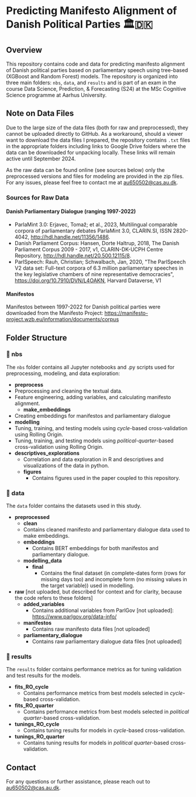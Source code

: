 # Predicting Manifesto Alignment of Danish Political Parties 🏛️🇩🇰

## Overview

This repository contains code and data for predicting manifesto alignment of Danish political parties based on parliamentary speech using tree-based (XGBoost and Random Forest) models. The repository is organized into three main folders: `nbs`, `data`, and `results` and is part of an exam in the course Data Science, Prediction, & Forecasting (S24) at the MSc Cognitive Science programme at Aarhus University.

## Note on Data Files

Due to the large size of the data files (both for raw and preprocessed), they cannot be uploaded directly to GitHub. As a workaround, should a viewer want to download the data files I prepared, the repository contains `.txt` files in the appropriate folders including links to Google Drive folders where the data can be downloaded for unpacking locally. These links will remain active until September 2024.

As the raw data can be found online (see sources below) only the preprocessed versions and files for modeling are provided in the zip files. For any issues, please feel free to contact me at [au650502@cas.au.dk](mailto:au650502@cas.au.dk).

### Sources for Raw Data
#### Danish Parliamentary Dialogue (ranging 1997-2022)

* ParlaMint 3.0: Erjavec, Tomaž; et al., 2023, Multilingual comparable corpora of parliamentary debates ParlaMint 3.0, CLARIN.SI, ISSN 2820-4042, http://hdl.handle.net/11356/1486.
* Danish Parliament Corpus: Hansen, Dorte Haltrup, 2018, The Danish Parliament Corpus 2009 - 2017, v1, CLARIN-DK-UCPH Centre Repository, http://hdl.handle.net/20.500.12115/8.
* ParlSpeech: Rauh, Christian; Schwalbach, Jan, 2020, "The ParlSpeech V2 data set: Full-text corpora of 6.3 million parliamentary speeches in the key legislative chambers of nine representative democracies", https://doi.org/10.7910/DVN/L4OAKN, Harvard Dataverse, V1

#### Manifestos

Manifestos between 1997-2022 for Danish political parties were downloaded from the Manifesto Project: https://manifesto-project.wzb.eu/information/documents/corpus

## Folder Structure

### 📂 nbs
The `nbs` folder contains all Jupyter notebooks and .py scripts used for preprocessing, modeling, and data exploration:

- **preprocess**
- Preprocessing and cleaning the textual data.
- Feature engineering, adding variables, and calculating manifesto alignment.
  - **make_embeddings**
- Creating embeddings for manifestos and parliamentary dialogue
- **modelling**
- Tuning, training, and testing models using *cycle*-based cross-validation using Rolling Origin.
- Tuning, training, and testing models using *political-quarter*-based cross-validation using Rolling Origin.
- **descriptives_explorations**
  - Correlation and data exploration in R and descriptives and visualizations of the data in python.
  - **figures**
    - Contains figures used in the paper coupled to this repository.

### 📂 data
The `data` folder contains the datasets used in this study. 

- **preprocessed**
  - **clean**
  - Contains cleaned manifesto and parliamentary dialogue data used to make embeddings.
  - **embeddings**
    - Contains BERT embeddings for both manifestos and parliamentary dialogue.
  - **modelling_data**
    - **final**
      - Contains the final dataset (in complete-dates form (rows for missing days too) and incomplete form (no missing values in the target variable)) used in modelling.
- **raw** [not uploaded, but described for context and for clarity, because the code refers to these folders]
  - **added_variables**
    - Contains additional variables from ParlGov [not uploaded]: https://www.parlgov.org/data-info/
  - **manifestos**
    - Contains raw manifesto data files [not uploaded]
  - **parliamentary_dialogue**
    - Contains raw parliamentary dialogue data files [not uploaded]

### 📂 results
The `results` folder contains performance metrics as for tuning validation and test results for the models.

- **fits_RO_cycle**
  - Contains performance metrics from best models selected in *cycle*-based cross-validation.
- **fits_RO_quarter**
  - Contains performance metrics from best models selected in *political quarter*-based cross-validation.
- **tunings_RO_cycle**
  - Contains tuning results for models in *cycle*-based cross-validation.
- **tunings_RO_quarter**
  - Contains tuning results for models in *political quarter*-based cross-validation.

## Contact

For any questions or further assistance, please reach out to [au650502@cas.au.dk](mailto:au650502@cas.au.dk).